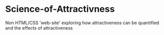 # Science-of-Attractivness
Non HTML/CSS 'web-site' exploring how attractiveness can be quantified and the effects of attractiveness
